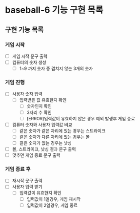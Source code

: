 # baseball-6 기능 구현 목록

## 구현 기능 목록

### 게임 시작

- [ ] 게임 시작 문구 출력
- [ ] 컴퓨터의 숫자 생성 
  - [ ] 1~9 까지 숫자 중 겹치지 않는 3개의 숫자

### 게임 진행

- [ ] 사용자 숫자 입력 
  - [ ] 입력받은 값 유효한지 확인
    - [ ] 숫자인지 확인
    - [ ] 3자리 수 확인
    - [ ] [ERROR]입력값이 유효하지 않은 경우 예외 발생후 게임 종료
- [ ] 컴퓨터 숫자와 사용자 입력값 비교
  - [ ] 같은 숫자가 같은 자리에 있는 경우는 스트라이크
  - [ ] 같은 숫자가 다른 자리에 있는 경우는 볼
  - [ ] 같은 숫자가 없는 경우는 낫싱

- [ ] 볼, 스트라이크, 낫싱 결과 문구 출력
- [ ] 맞추면 게임 종료 문구 출력

### 게임 종료 후

- [ ] 재시작 문구 출력
- [ ] 사용자 입력 받기
  - [ ] 입력값이 유효한지 확인
    - [ ] 입력값이 1일경우, 게임 재시작
    - [ ] 입력값이 2일경우, 게임 종료
